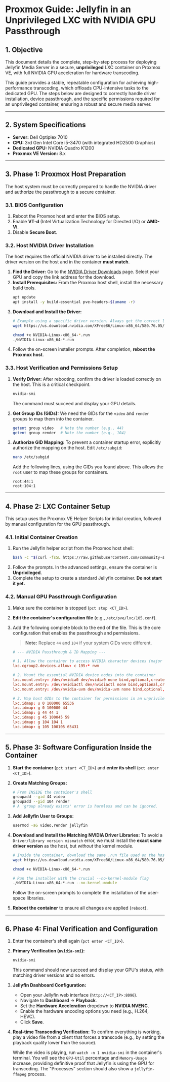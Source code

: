 # Proxmox Guide: Jellyfin in an Unprivileged LXC with NVIDIA GPU Passthrough

## 1. Objective

This document details the complete, step-by-step process for deploying Jellyfin Media Server in a secure, **unprivileged** LXC container on Proxmox VE, with full NVIDIA GPU acceleration for hardware transcoding.

This guide provides a stable, repeatable configuration for achieving high-performance transcoding, which offloads CPU-intensive tasks to the dedicated GPU. The steps below are designed to correctly handle driver installation, device passthrough, and the specific permissions required for an unprivileged container, ensuring a robust and secure media server.

---

## 2. System Specifications

*   **Server:** Dell Optiplex 7010
*   **CPU:** 3rd Gen Intel Core i5-3470 (with integrated HD2500 Graphics)
*   **Dedicated GPU:** NVIDIA Quadro K1200
*   **Proxmox VE Version:** 8.x

---

## 3. Phase 1: Proxmox Host Preparation

The host system must be correctly prepared to handle the NVIDIA driver and authorize the passthrough to a secure container.

### 3.1. BIOS Configuration

1.  Reboot the Proxmox host and enter the BIOS setup.
2.  Enable **VT-d** (Intel Virtualization Technology for Directed I/O) or **AMD-Vi**.
3.  Disable **Secure Boot**.

### 3.2. Host NVIDIA Driver Installation

The host requires the official NVIDIA driver to be installed directly. The driver version on the host and in the container **must match**.

1.  **Find the Driver:** Go to the [NVIDIA Driver Downloads](https://www.nvidia.com/Download/index.aspx) page. Select your GPU and copy the link address for the download.
2.  **Install Prerequisites:** From the Proxmox host shell, install the necessary build tools.
    ```bash
    apt update
    apt install -y build-essential pve-headers-$(uname -r)
    ```
3.  **Download and Install the Driver:**
    ```bash
    # Example using a specific driver version. Always get the correct link for your GPU.
    wget https://us.download.nvidia.com/XFree86/Linux-x86_64/580.76.05/NVIDIA-Linux-x86_64-580.76.05.run
    
    chmod +x NVIDIA-Linux-x86_64-*.run
    ./NVIDIA-Linux-x86_64-*.run
    ```
4.  Follow the on-screen installer prompts. After completion, **reboot the Proxmox host**.

### 3.3. Host Verification and Permissions Setup

1.  **Verify Driver:** After rebooting, confirm the driver is loaded correctly on the host. This is a critical checkpoint.
    ```bash
    nvidia-smi
    ```
    The command must succeed and display your GPU details.

2.  **Get Group IDs (GIDs):** We need the GIDs for the `video` and `render` groups to map them into the container.
    ```bash
    getent group video   # Note the number (e.g., 44)
    getent group render  # Note the number (e.g., 104)
    ```

3.  **Authorize GID Mapping:** To prevent a container startup error, explicitly authorize the mapping on the host. Edit `/etc/subgid`:
    ```bash
    nano /etc/subgid
    ```
    Add the following lines, using the GIDs you found above. This allows the `root` user to map these groups for containers.
    ```
    root:44:1
    root:104:1
    ```

---

## 4. Phase 2: LXC Container Setup

This setup uses the Proxmox VE Helper Scripts for initial creation, followed by manual configuration for the GPU passthrough.

### 4.1. Initial Container Creation

1.  Run the Jellyfin helper script from the Proxmox host shell:
    ```bash
    bash -c "$(curl -fsSL https://raw.githubusercontent.com/community-scripts/ProxmoxVE/main/ct/jellyfin.sh)"
    ```
2.  Follow the prompts. In the advanced settings, ensure the container is **Unprivileged**.
3.  Complete the setup to create a standard Jellyfin container. **Do not start it yet.**

### 4.2. Manual GPU Passthrough Configuration

1.  Make sure the container is stopped (`pct stop <CT_ID>`).
2.  **Edit the container's configuration file** (e.g., `/etc/pve/lxc/105.conf`).
3.  Add the following complete block to the end of the file. This is the core configuration that enables the passthrough and permissions.

    > **Note:** Replace `44` and `104` if your system GIDs were different.

    ```conf
    # --- NVIDIA Passthrough & ID Mapping ---

    # 1. Allow the container to access NVIDIA character devices (major number 195)
    lxc.cgroup2.devices.allow: c 195:* rwm

    # 2. Mount the essential NVIDIA device nodes into the container
    lxc.mount.entry: /dev/nvidia0 dev/nvidia0 none bind,optional,create=file
    lxc.mount.entry: /dev/nvidiactl dev/nvidiactl none bind,optional,create=file
    lxc.mount.entry: /dev/nvidia-uvm dev/nvidia-uvm none bind,optional,create=file

    # 3. Map host GIDs to the container for permissions in an unprivileged environment
    lxc.idmap: u 0 100000 65536
    lxc.idmap: g 0 100000 44
    lxc.idmap: g 44 44 1
    lxc.idmap: g 45 100045 59
    lxc.idmap: g 104 104 1
    lxc.idmap: g 105 100105 65431
    ```

---

## 5. Phase 3: Software Configuration Inside the Container

1.  **Start the container** (`pct start <CT_ID>`) and **enter its shell** (`pct enter <CT_ID>`).

2.  **Create Matching Groups:**
    ```bash
    # From INSIDE the container's shell
    groupadd --gid 44 video
    groupadd --gid 104 render
    # A 'group already exists' error is harmless and can be ignored.
    ```

3.  **Add Jellyfin User to Groups:**
    ```bash
    usermod -aG video,render jellyfin
    ```

4.  **Download and Install the Matching NVIDIA Driver Libraries:**
    To avoid a `Driver/library version mismatch` error, we must install the **exact same driver version** as the host, but *without* the kernel module.

    ```bash
    # Inside the container, download the same .run file used on the host
    wget https://us.download.nvidia.com/XFree86/Linux-x86_64/580.76.05/NVIDIA-Linux-x86_64-580.76.05.run
    
    chmod +x NVIDIA-Linux-x86_64-*.run
    
    # Run the installer with the crucial --no-kernel-module flag
    ./NVIDIA-Linux-x86_64-*.run --no-kernel-module
    ```
    Follow the on-screen prompts to complete the installation of the user-space libraries.

5.  **Reboot the container** to ensure all changes are applied (`reboot`).

---

## 6. Phase 4: Final Verification and Configuration

1.  Enter the container's shell again (`pct enter <CT_ID>`).
2.  **Primary Verification (`nvidia-smi`):**
    ```bash
    nvidia-smi
    ```
    This command should now succeed and display your GPU's status, with matching driver versions and no errors.

3.  **Jellyfin Dashboard Configuration:**
    *   Open your Jellyfin web interface (`http://<CT_IP>:8096`).
    *   Navigate to **Dashboard** -> **Playback**.
    *   Set the **Hardware Acceleration** dropdown to **NVIDIA NVENC**.
    *   Enable the hardware encoding options you need (e.g., H.264, HEVC).
    *   Click **Save**.

4.  **Real-time Transcoding Verification:**
    To confirm everything is working, play a video file from a client that forces a transcode (e.g., by setting the playback quality lower than the source).
    
    While the video is playing, run `watch -n 1 nvidia-smi` in the container's terminal. You will see the `GPU-Util` percentage and `Memory-Usage` increase, providing definitive proof that Jellyfin is using the GPU for transcoding. The "Processes" section should also show a `jellyfin-ffmpeg` process.
